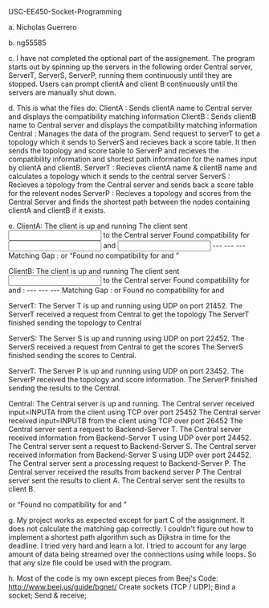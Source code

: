 USC-EE450-Socket-Programming

a. Nicholas Guerrero

b. ng55585


c. 
I have not completed the optional part of the assignement. The program starts out by spinning up the servers in the following order Central server, ServerT, ServerS, ServerP, running them continuously until they are stopped. Users can prompt clientA and client B continuously until the servers are manually shut down.


d.
This is what the files do:
ClientA : Sends clientA name to Central server and displays the compatibility matching information
ClientB : Sends clientB name to Central server and displays the compatibility matching information
Central : Manages the data of the program. Send request to serverT to get a topology which it sends to ServerS and recieves back a score table. It then sends the topology and score table to ServerP and recieves the compatibility information and shortest path information for the names input by clientA and clientB.
ServerT : Recieves clientA name & clientB name and calculates a topology which it sends to the central server
ServerS : Recieves a topology from the Central server and sends back a score table for the relevent nodes
ServerP : Recieves a topology and scores from the Central Server and finds the shortest path between the nodes containing clientA and clientB if it exists.


e.
ClientA:
The client is up and running 
The client sent <INPUT NAME A> to the Central server 
Found compatibility for <INPUT NAME A>  and <INPUT NAME B> 
<INPUT1> --- <USERY> ---<USERX> --- <INPUT2>
Matching Gap : <VALUE>
or 
“Found no compatibility for <INPUT1> and <INPUT2>”

ClientB:
The client is up and running 
The client sent <INPUT NAME A> to the Central server 
Found compatibility for <INPUT2> and <INPUT1>:
<INPUT2> --- <USERX> ---<USERY> --- <INPUT1>
Matching Gap : <VALUE>
or
Found no compatibility for <INPUT2> and <INPUT1>

ServerT:
The Server T is up and running using UDP on port 21452. 
The ServerT received a request from Central to get the topology
The ServerT finished sending the topology to Central

ServerS:
The Server S is up and running using UDP on port 22452. 
The ServerS received a request from Central to get the scores
The ServerS finished sending the scores to Central.

ServerT:
The Server P is up and running using UDP on port 23452. 
The ServerP received the topology and score information.
The ServerP finished sending the results to the Central.

Central:
The Central server is up and running.
The Central server received input=INPUTA from the client using TCP over port 25452
The Central server received input=INPUTB from the client using TCP over port 26452
The Central server sent a request to Backend-Server T.
The Central server received information from Backend-Server T using UDP over port 24452.
The Central server sent a request to Backend-Server S.
The Central server received information from Backend-Server S using UDP over port 24452.
The Central server sent a processing request to Backend-Server P.
The Central server received the results from backend server P
The Central server sent the results to client A.
The Central server sent the results to client B.

or 
“Found no compatibility for <INPUT1> and <INPUT2>”


g. My project works as expected except for part C of the assignment. It does not calculate the matching gap correctly. I couldn't figure out how to implement a shortest path algorithm such as Dijkstra in time for the deadline. I tried very hard and learn a lot. I tried to account for any large amount of data being streamed over the connections using while loops. So that any size file could be used with the program.

h. Most of the code is my own except pieces from
Beej's Code: http://www.beej.us/guide/bgnet/
        Create sockets (TCP / UDP);
        Bind a socket;
        Send & receive;